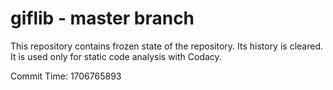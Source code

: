 # giflib - master branch

This repository contains frozen state of the repository.
Its history is cleared. It is used only for static code
analysis with Codacy.

Commit Time: 1706765893